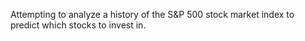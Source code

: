 Attempting to analyze a history of the S&P 500 stock market index to predict which stocks to invest in.
